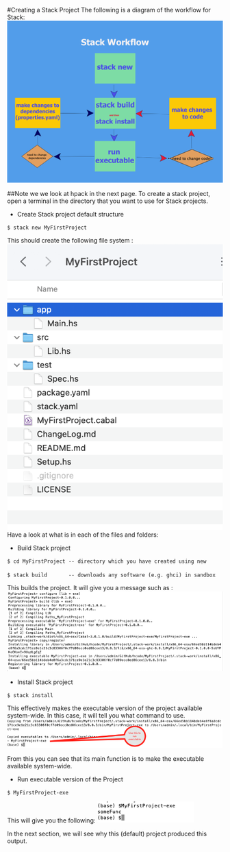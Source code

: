 #Creating a Stack Project
The following is a diagram of the workflow for Stack: ![WorkFlow of a stack project](./img/stackWorkflow.png)

##Note we we look at hpack in the next page. 
To create a stack project, open a terminal in the directory that you want to use for Stack projects. 

- Create Stack project default structure
~~~
$ stack new MyFirstProject
~~~

This should create the following file system : 
![Structure of default stack structure(MyFirstProject)](./img/01.png)
Have a look at what is in each of the files and folders: 

- Build Stack project 
~~~
$ cd MyFirstProject -- directory which you have created using new

$ stack build       -- downloads any software (e.g. ghci) in sandbox
~~~

This builds the project. It will give you a message such as : 
![Example message from building MyFirstProject](./img/03.png)

- Install Stack project 
~~~
$ stack install 
~~~

This effectively makes the executable version of the project available system-wide. In this case, it will tell you what command to use. ![Output from Install](./img/04.png)

From this you can see that its main function is to make the executable available system-wide. 

- Run executable version of the Project

~~~
$ MyFirstProject-exe
~~~
This will give you the following: ![Result from running executable](img/05.png)

In the next section, we will see why this (default) project produced this output. 